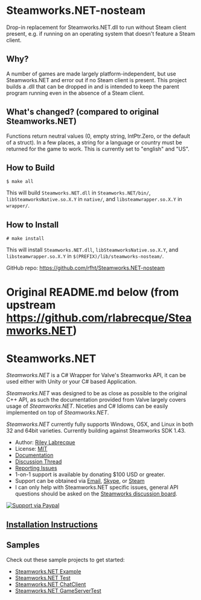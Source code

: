 Steamworks.NET-nosteam
======================

Drop-in replacement for Steamworks.NET.dll to run without Steam client present,
e.g. if running on an operating system that doesn't feature a Steam client.

Why?
----

A number of games are made largely platform-independent, but use Steamworks.NET
and error out if no Steam client is present. This project builds a .dll that
can be dropped in and is intended to keep the parent program running even in
the absence of a Steam client.

What's changed? (compared to original Steamworks.NET)
-----------------------------------------------------

Functions return neutral values (0, empty string, IntPtr.Zero, or the default
of a struct). In a few places, a string for a language or country must be
returned for the game to work. This is currently set to "english" and "US".

How to Build
------------

```
$ make all
```

This will build `Steamworks.NET.dll` in `Steamworks.NET/bin/`,
`libSteamworksNative.so.X.Y` in `native/`, and `libsteamwrapper.so.X.Y`
in `wrapper/`.

How to Install
--------------

```
# make install
```

This will install `Steamworks.NET.dll`, `libSteamworksNative.so.X.Y`,
and `libsteamwrapper.so.X.Y` in `$(PREFIX)/lib/steamworks-nosteam/`.

GitHub repo: https://github.com/rfht/Steamworks.NET-nosteam

# Original README.md below (from upstream https://github.com/rlabrecque/Steamworks.NET)

Steamworks.NET
==============

_Steamworks.NET_ is a C# Wrapper for Valve's Steamworks API, it can be used either with Unity or your C# based Application.

_Steamworks.NET_ was designed to be as close as possible to the original C++ API, as such the documentation provided from Valve largely covers usage of _Steamworks.NET_.
Niceties and C# Idioms can be easily implemented on top of _Steamworks.NET_.

_Steamworks.NET_ currently fully supports Windows, OSX, and Linux in both 32 and 64bit varieties. Currently building against Steamworks SDK 1.43.

* Author: [Riley Labrecque](https://github.com/rlabrecque)
* License: [MIT](http://www.opensource.org/licenses/mit-license.php)
* [Documentation](https://steamworks.github.io/)
* [Discussion Thread](http://steamcommunity.com/groups/steamworks/discussions/0/666827974770212954/)
* [Reporting Issues](https://github.com/rlabrecque/Steamworks.NET/issues)
* 1-on-1 support is available by donating $100 USD or greater.
 * Support can be obtained via [Email](mailto:support@rileylabrecque.com), [Skype](http://rileylabrecque.com/skype), or [Steam](http://steamcommunity.com/id/rlabrecque)
 * I can only help with Steamworks.NET specific issues, general API questions should be asked on the [Steamworks discussion board](http://steamcommunity.com/groups/steamworks/discussions).

[![Support via Paypal](https://www.paypalobjects.com/en_US/i/btn/btn_donateCC_LG.gif)](https://www.paypal.com/cgi-bin/webscr?cmd=_s-xclick&hosted_button_id=YFZZER8VNXKRC)


[Installation Instructions](http://steamworks.github.io/installation/)
-----

Samples
-----
Check out these sample projects to get started:
* [Steamworks.NET Example](https://github.com/rlabrecque/Steamworks.NET-Example)
* [Steamworks.NET Test](https://github.com/rlabrecque/Steamworks.NET-Test)
* [Steamworks.NET ChatClient](https://github.com/rlabrecque/Steamworks.NET-ChatClient)
* [Steamworks.NET GameServerTest](https://github.com/rlabrecque/Steamworks.NET-GameServerTest)
